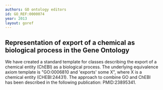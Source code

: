 ```yaml
--- 
authors: GO ontology editors
id: GO_REF:0000074
year: 2013
layout: goref
---
```


## Representation of export of a chemical as biological process in the Gene Ontology

We have created a standard template for classes describing the export of a chemical entity (ChEBI) as a biological process. The underlying equivalence axiom template is "GO:0006810 and 'exports' some X", where X is a chemical entity (CHEBI:24431). The approach to combine GO and ChEBI has been described in the following publication: PMID:23895341.

